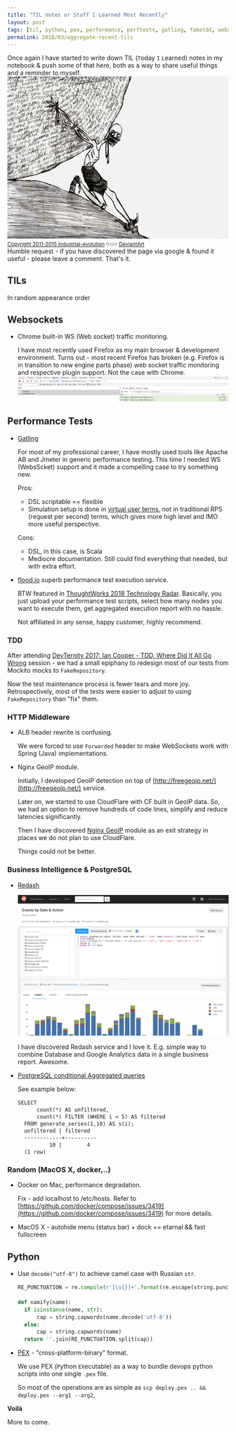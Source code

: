```yaml
---
title: "TIL notes or Stuff I Learned Most Recently"
layout: post
tags: [til, python, pex, performance, perftests, gatling, faketdd, websockets, nginx, geoip, docker, bi, redash, postgresql,  macosx]
permalink: 2018/03/aggregate-recent-tils
---
```


Once again I have started to write down TIL (`T`oday `I` `L`earned) notes in my notebook & push some of that here, both as a way to share useful things and a reminder to myself.
![TIL sysyphus process](/img/posts/2018-03-01-sysyphus.jpg)
<span style="color:gray; font-size: smaller;">[Copyright 2011-2015 industrial-evolution](http://industrial-evolution.deviantart.com/) from [DeviantArt](http://industrial-evolution.deviantart.com/art/Sisyphus-198120115)</span> <br />
Humble request - if you have discovered the page via google & found it useful - please leave a comment. That's it.

## TILs 

In random appearance order

## Websockets

* Chrome built-in WS (Web socket) traffic monitoring.
  
  I have most recently used Firefox as my main browser & development environment.
  Turns out - most recent Firefox has broken (e.g. Firefox is in transition to new engine parts phase) web socket traffic monitoring and respective plugin support. 
  Not the case with Chrome.
  ![chrome ws example](/img/posts/2018-03-01-chrome-ws.png)

## Performance Tests

* [Gatling](http://gatling.io/)

  For most of my professional career, I have mostly used tools like Apache AB and Jmeter in generic performance testing.
  This time I needed WS (WebsScket) support and it made a compelling case to try something new.

  Pros:
  * DSL scriptable == flexible
  * Simulation setup is done in [virtual user terms](https://gatling.io/docs/2.3/general/simulation_setup/), not in traditional RPS (request per second) terms, which gives more high level and IMO more useful perspective.

  Cons:
  * DSL, in this case, is Scala
  * Mediocre documentation. Still could find everything that needed, but with extra effort.
* [flood.io](http://flood.io/) superb performance test execution service.

  BTW featured in [ThoughtWorks 2018 Technology Radar](https://www.thoughtworks.com/radar/platforms/flood-io). Basically, you just upload your performance test scripts, select how many nodes you want to execute them, get aggregated execution report with no hassle.

  Not affiliated in any sense, happy customer, highly recommend. 

### TDD

After attending [DevTernity 2017: Ian Cooper - TDD, Where Did It All Go Wrong](https://www.youtube.com/watch?v=EZ05e7EMOLM) session - we had a small epiphany to redesign most of our tests from Mockito mocks to `FakeRepository`.

Now the test maintenance process is fewer tears and more joy. Retrospectively, most of the tests were easier to adjust to using `FakeRepository` than "fix" them.

### HTTP Middleware

* ALB header rewrite is confusing. 

  We were forced to use `Forwarded` header to make WebSockets work with Spring (Java) implementations.

* Nginx GeoIP module.

  Initially, I developed GeoIP detection on top of [http://freegeoip.net/](http://freegeoip.net/) service. 
  
  Later on, we started to use CloudFlare with CF built in GeoIP data. So, we had an option to remove hundreds of code lines, simplify and reduce latencies significantly.
  
  Then I have discovered [Nginx GeoIP](http://nginx.org/en/docs/http/ngx_http_geoip_module.html) module as an exit strategy in places we do not plan to use CloudFlare. 
  
  Things could not be better. 

### Business Intelligence & PostgreSQL

* [Redash](https://redash.io/)

  ![Redash in action](/img/posts/2018-03-01-redash_screenshot_vis-slide-2.png)

  I have discovered Redash service and I love it. E.g. simple way to combine Database and Google Analytics data in a single business report. Awesome. 

* [PostgreSQL conditional Aggregated queries](https://www.postgresql.org/docs/9.4/static/sql-expressions.html)

  See example below:

  ```
  SELECT
        count(*) AS unfiltered,
        count(*) FILTER (WHERE i < 5) AS filtered
    FROM generate_series(1,10) AS s(i);
    unfiltered | filtered
    ------------+----------
            10 |        4
    (1 row)
  ```

### Random (MacOS X, docker,..)

* Docker on Mac, performance degradation. 

  Fix - add localhost to /etc/hosts. Refer to [https://github.com/docker/compose/issues/3419](https://github.com/docker/compose/issues/3419) for more details.

* MacOS X - autohide menu  (status bar) + dock == etarnal && fast fullscreen

## Python

* Use `decode("utf-8")` to achieve camel case with Russian `str`.
  
  ```python
  RE_PUNCTUATION = re.compile(r'[\s{}]+'.format(re.escape(string.punctuation)))

  def namify(name):
    if isinstance(name, str):
        cap = string.capwords(name.decode('utf-8'))
    else:
        cap = string.capwords(name)
    return ''.join(RE_PUNCTUATION.split(cap))
  ```

* [PEX](https://github.com/pantsbuild/pex) - "cross-platform-binary" format.

  We use PEX (`P`ython `EX`ecutable) as a way to bundle devops python scripts into one single `.pex` file.

  So most of the operations are as simple as `scp deploy.pex .. && deploy.pex --arg1 --arg2`, 

**Voilà**

More to come.
